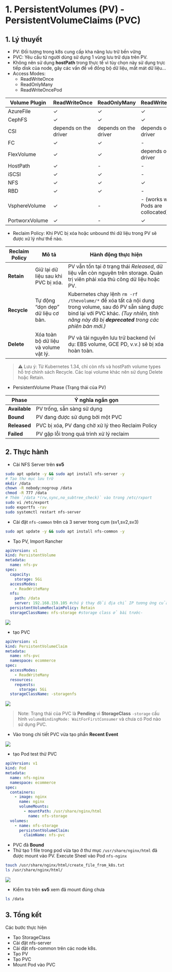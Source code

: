 # 1. PersistentVolumes (PV) - PersistentVolumeClaims (PVC)

## 1. Lý thuyết

- PV: Đối tượng trong k8s cung cấp kha năng lưu trữ bền vững
- PVC: Yêu cầu từ người dùng sử dụng 1 vùng lưu trữ dựa trên PV.
- Không nên sử dụng **hostPath** trong thực tế vì tùy chọn này sử dụng trực tiếp disk của node, gây các vấn đề về đồng bộ dữ liệu, mất mát dữ liệu...
- Access Modes:
  - ReadWriteOnce
  - ReadOnlyMany
  - ReadWriteOncePod

| Volume Plugin   | ReadWriteOnce             | ReadOnlyMany             | ReadWriteMany                     | ReadWriteOncePod       |
|-----------------|---------------------------|---------------------------|-----------------------------------|------------------------|
| AzureFile       | ✓                         | ✓                         | ✓                                 | -                      |
| CephFS          | ✓                         | ✓                         | ✓                                 | -                      |
| CSI             | depends on the driver     | depends on the driver     | depends on the driver             | depends on the driver  |
| FC              | ✓                         | ✓                         | -                                 | -                      |
| FlexVolume      | ✓                         | ✓                         | depends on the driver             | -                      |
| HostPath        | ✓                         | -                         | -                                 | -                      |
| iSCSI           | ✓                         | ✓                         | -                                 | -                      |
| NFS             | ✓                         | ✓                         | ✓                                 | -                      |
| RBD             | ✓                         | ✓                         | -                                 | -                      |
| VsphereVolume   | ✓                         | -                         | - (works when Pods are collocated)| -                      |
| PortworxVolume  | ✓                         | -                         | ✓                                 | -                      |

- Reclaim Policy: Khi  PVC bị xóa hoặc unbound thì dữ liệu trong PV sẽ được xử lý như thế nào.

| Reclaim Policy | Mô tả                                 | Hành động thực hiện                                                                                                                                                                                       |
| -------------- | ------------------------------------- | --------------------------------------------------------------------------------------------------------------------------------------------------------------------------------------------------------- |
| **Retain**     | Giữ lại dữ liệu sau khi PVC bị xóa.   | PV vẫn tồn tại ở trạng thái *Released*, dữ liệu vẫn còn nguyên trên storage. Quản trị viên phải xóa thủ công dữ liệu hoặc PV.                                                                             |
| **Recycle**    | Tự động “dọn dẹp” dữ liệu cơ bản.     | Kubernetes chạy lệnh `rm -rf /thevolume/*` để xóa tất cả nội dung trong volume, sau đó PV sẵn sàng được bind lại với PVC khác. *(Tuy nhiên, tính năng này đã bị **deprecated** trong các phiên bản mới.)* |
| **Delete**     | Xóa toàn bộ dữ liệu và volume vật lý. | PV và tài nguyên lưu trữ backend (ví dụ: EBS volume, GCE PD, v.v.) sẽ bị xóa hoàn toàn.                                                                                                                   |

>⚠️ Lưu ý: Từ Kubernetes 1.34, chỉ còn nfs và hostPath volume types hỗ trợ chính sách Recycle. Các loại volume khác nên sử dụng Delete hoặc Retain.

- PersistentVolume Phase (Trạng thái của PV)

| Phase         | Ý nghĩa ngắn gọn                                  |
| ------------- | ------------------------------------------------- |
| **Available** | PV trống, sẵn sàng sử dụng                        |
| **Bound**     | PV đang được sử dụng bởi một PVC                  |
| **Released**  | PVC bị xóa, PV đang chờ xử lý theo Reclaim Policy |
| **Failed**    | PV gặp lỗi trong quá trình xử lý reclaim          |

## 2. Thực hành

- Cài NFS Server trên **sv5**

```sh
sudo apt update -y && sudo apt install nfs-server -y
# Tạo thư mục lưu trữ
mkdir /data
chown -R nobody:nogroup /data
chmod -R 777 /data
# Thêm `/data *(rw,sync,no_subtree_check)` vào trong /etc/rxport
sudo vi /etc/export
sudo exportfs -rav
sudo systemctl restart nfs-server
```

- Cài đặt `nfs-common` trên cả 3 server trong cụm (sv1,sv2,sv3)

```sh
sudo apt update -y && sudo apt install nfs-common -y
```

- Tạo PV, Import Rancher

```yml
apiVersion: v1
kind: PersistentVolume
metadata:
  name: nfs-pv
spec:
  capacity:
    storage: 5Gi
  accessModes:
    - ReadWriteMany
  nfs:
    path: /data
    server: 192.168.159.105 #chú ý thay đổi địa chỉ IP tương ứng của bạn
  persistentVolumeReclaimPolicy: Retain
  storageClassName: nfs-storage #storage class ở bài trước-
```

![](./images/2.png)

- tạo PVC

```yml
apiVersion: v1
kind: PersistentVolumeClaim
metadata:
  name: nfs-pvc
  namespace: ecommerce
spec:
  accessModes:
    - ReadWriteMany
  resources:
    requests:
      storage: 5Gi
  storageClassName: -storagenfs
```

![](./images/3.png)

>Note: Trạng thái của PVC là **Pending** vì **StorageClass** `-storage` cấu hình `volumeBindingMode: WaitForFirstConsumer` và chưa có Pod nào sử dụng PVC.

- Vào trong chi tiết PVC vừa tạo phần **Recent Event**

![](./images/4.png)

- tạo Pod test thử PVC

```yml
apiVersion: v1
kind: Pod
metadata:
  name: nfs-nginx
  namespace: ecommerce
spec:
  containers:
    - image: nginx
      name: nginx
      volumeMounts:
        - mountPath: /usr/share/nginx/html
          name: nfs-storage
  volumes:
    - name: nfs-storage
      persistentVolumeClaim:
        claimName: nfs-pvc
```

- PVC đã **Bound**
- Thử tạo 1 file trong pod vừa tạo ở thư mục `/usr/share/nginx/html` đã được mount vào PV. Execute Sheel vào Pod  `nfs-nginx`

```sh
touch /usr/share/nginx/html/create_file_from_k8s.txt
ls /usr/share/nginx/html/
```

![](./images/6.png)

- Kiểm tra trên **sv5** xem đã mount đúng chưa

```sh
ls /data
```

## 3. Tổng kết

Các bước thực hiện

- Tạo StorageClass
- Cài đặt nfs-server
- Cài đặt nfs-common trên các node k8s.
- Tạo PV
- Tạo PVC
- Mount Pod vào PVC
